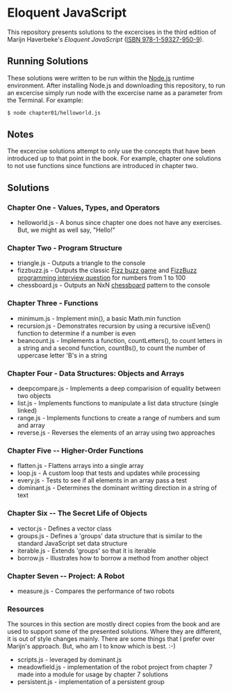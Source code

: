 # Eloquent JavaScript

This repository presents solutions to the excercises in the third edition of Marijn Haverbeke's *Eloquent JavaScript* ([ISBN 978-1-59327-950-9](https://read.amazon.com/kp/embed?asin=B07C96Q217&preview=newtab&linkCode=kpe&ref_=cm_sw_r_kb_dp_fxZ.EbDN7B1DB)).

## Running Solutions

These solutions were written to be run within the [Node.js](nodejs.org) runtime environment. After installing Node.js and downloading this repository, to run an excercise simply run node with the excercise name as a parameter from the Terminal.  For example:

````bash
$ node chapter01/helloworld.js 
````

## Notes

The excercise solutions attempt to only use the concepts that have been introduced up to that
point in the book.  For example, chapter one solutions to not use functions since functions
are introduced in chapter two.

## Solutions

### Chapter One - Values, Types, and Operators

* helloworld.js - A bonus since chapter one does not have any exercises. But, we might as well say, "Hello!"

### Chapter Two - Program Structure

* triangle.js - Outputs a triangle to the console
* fizzbuzz.js - Outputs the classic [Fizz buzz game](https://en.wikipedia.org/wiki/Fizz_buzz) and [FizzBuzz programming interview question](https://blog.codinghorror.com/why-cant-programmers-program/) for numbers from 1 to 100
* chessboard.js - Outputs an NxN [chessboard](https://en.wikipedia.org/wiki/Chessboard) pattern to the console

### Chapter Three - Functions

* minimum.js - Implement min(), a basic Math.min function
* recursion.js - Demonstrates recursion by using a recursive isEven() function to determine if a number is even
* beancount.js - Implements a function, countLetters(), to count letters in a string and a second function, countBs(), to count the number of uppercase letter 'B's in a string

### Chapter Four - Data Structures: Objects and Arrays

* deepcompare.js - Implements a deep comparision of equality between two objects
* list.js - Implements functions to manipulate a list data structure (single linked)
* range.js - Implements functions to create a range of numbers and sum and array
* reverse.js - Reverses the elements of an array using two approaches

### Chapter Five -- Higher-Order Functions

* flatten.js - Flattens arrays into a single array
* loop.js - A custom loop that tests and updates while processing
* every.js - Tests to see if all elements in an array pass a test
* dominant.js - Determines the dominant writting direction in a string of text

### Chapter Six -- The Secret Life of Objects

* vector.js - Defines a vector class
* groups.js - Defines a 'groups' data structure that is similar to the standard JavaScript set data structure
* iterable.js - Extends 'groups' so that it is iterable
* borrow.js - Illustrates how to borrow a method from another object

### Chapter Seven -- Project: A Robot

* measure.js - Compares the performance of two robots

### Resources

The sources in this section are mostly direct copies from the book and are used
to support some of the presented solutions. Where they are different, it is out
of style changes mainly.  There are some things that I prefer over Marijn's
approach. But, who am I to know which is best.  :-)

* scripts.js - leveraged by dominant.js
* meadowfield.js - implementation of the robot project from chapter 7 made into a module for usage by chapter 7 solutions
* persistent.js - implementation of a persistent group